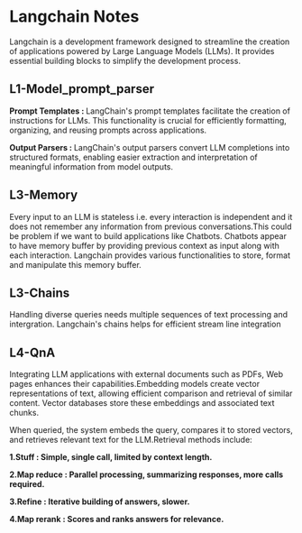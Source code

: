 

<h1>Langchain Notes</h1>
<p>    Langchain is a development framework designed to streamline the creation of applications powered by Large Language Models (LLMs). It provides essential building blocks to simplify the development process.</p>
<h2>    L1-Model_prompt_parser</h2>


  <p> <strong>Prompt Templates : </strong> LangChain's prompt templates facilitate the creation of instructions for LLMs. This functionality is crucial for efficiently formatting, organizing, and reusing prompts across applications.</p>


  <p> <strong>Output Parsers :  </strong>LangChain's output parsers convert LLM completions into structured formats, enabling easier extraction and interpretation of meaningful information from model outputs.</p>
<h2>    L3-Memory</h2>


<p> Every input to an LLM is stateless i.e. every interaction is independent and it does not remember any information from previous conversations.This could be problem if we want to build applications like Chatbots.
Chatbots appear to have memory buffer by providing previous context as input along with each interaction. Langchain provides various functionalities to store, format and manipulate this memory buffer. </p>
<h2>    L3-Chains</h2>


<p> Handling diverse queries needs multiple sequences of text processing and intergration. Langchain's chains helps for efficient stream line integration</p>
<h2>    L4-QnA</h2>


<p> Integrating LLM applications with external documents such as PDFs, Web pages  enhances their capabilities.Embedding models create vector representations of text, allowing efficient comparison and retrieval of similar content. Vector databases store these embeddings and associated text chunks.</p>
<p> When queried, the system embeds the query, compares it to stored vectors, and retrieves relevant text for the LLM.Retrieval methods include: </p>
<p> <strong>1.Stuff : Simple, single call, limited by context length.</strong> </p>
<p> <strong>2.Map reduce : Parallel processing, summarizing responses, more calls required.</strong> </p>
<p> <strong>3.Refine : Iterative building of answers, slower.</strong> </p>
<p> <strong>4.Map rerank : Scores and ranks answers for relevance.</strong> </p>
</body>

</html>
